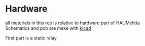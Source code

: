 Hardware
==========

all materials in this rep is relative to hardware part of HAUMelitta 
Schematics and pcb are make with [kicad](http://www.kicad-pcb.org)

First part is a static relay
